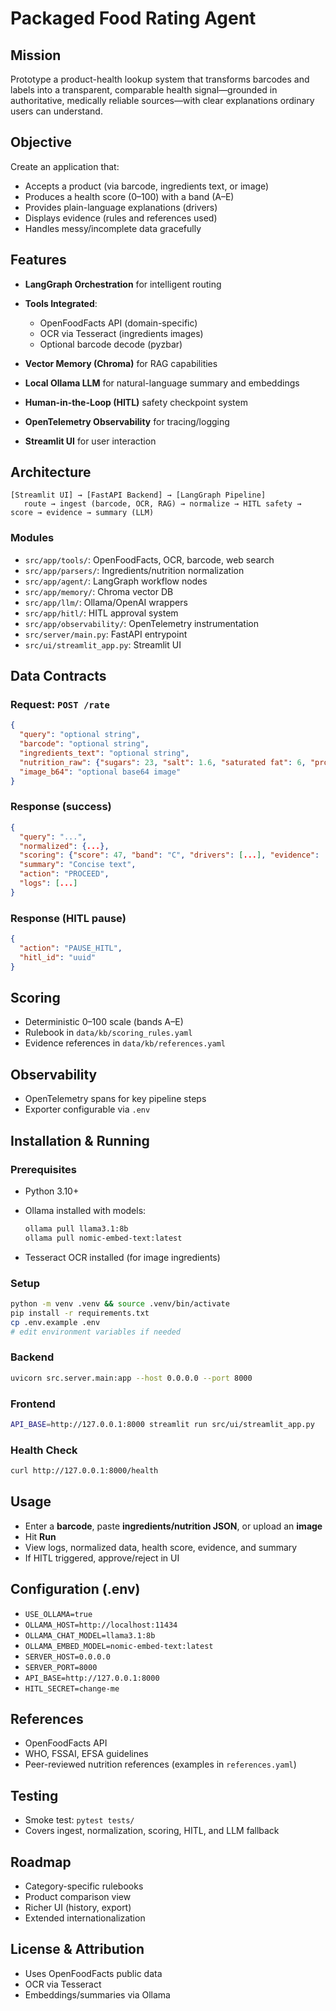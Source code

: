 # Packaged Food Rating Agent

## Mission

Prototype a product-health lookup system that transforms barcodes and labels into a transparent, comparable health signal—grounded in authoritative, medically reliable sources—with clear explanations ordinary users can understand.

## Objective

Create an application that:

* Accepts a product (via barcode, ingredients text, or image)
* Produces a health score (0–100) with a band (A–E)
* Provides plain-language explanations (drivers)
* Displays evidence (rules and references used)
* Handles messy/incomplete data gracefully

## Features

* **LangGraph Orchestration** for intelligent routing
* **Tools Integrated**:

  * OpenFoodFacts API (domain-specific)
  * OCR via Tesseract (ingredients images)
  * Optional barcode decode (pyzbar)
* **Vector Memory (Chroma)** for RAG capabilities
* **Local Ollama LLM** for natural-language summary and embeddings
* **Human-in-the-Loop (HITL)** safety checkpoint system
* **OpenTelemetry Observability** for tracing/logging
* **Streamlit UI** for user interaction

## Architecture

```
[Streamlit UI] → [FastAPI Backend] → [LangGraph Pipeline]
   route → ingest (barcode, OCR, RAG) → normalize → HITL safety → score → evidence → summary (LLM)
```

### Modules

* `src/app/tools/`: OpenFoodFacts, OCR, barcode, web search
* `src/app/parsers/`: Ingredients/nutrition normalization
* `src/app/agent/`: LangGraph workflow nodes
* `src/app/memory/`: Chroma vector DB
* `src/app/llm/`: Ollama/OpenAI wrappers
* `src/app/hitl/`: HITL approval system
* `src/app/observability/`: OpenTelemetry instrumentation
* `src/server/main.py`: FastAPI entrypoint
* `src/ui/streamlit_app.py`: Streamlit UI

## Data Contracts

### Request: `POST /rate`

```json
{
  "query": "optional string",
  "barcode": "optional string",
  "ingredients_text": "optional string",
  "nutrition_raw": {"sugars": 23, "salt": 1.6, "saturated fat": 6, "protein": 9, "fiber": 2},
  "image_b64": "optional base64 image"
}
```

### Response (success)

```json
{
  "query": "...",
  "normalized": {...},
  "scoring": {"score": 47, "band": "C", "drivers": [...], "evidence": [...]},
  "summary": "Concise text",
  "action": "PROCEED",
  "logs": [...]
}
```

### Response (HITL pause)

```json
{
  "action": "PAUSE_HITL",
  "hitl_id": "uuid"
}
```

## Scoring

* Deterministic 0–100 scale (bands A–E)
* Rulebook in `data/kb/scoring_rules.yaml`
* Evidence references in `data/kb/references.yaml`

## Observability

* OpenTelemetry spans for key pipeline steps
* Exporter configurable via `.env`

## Installation & Running

### Prerequisites

* Python 3.10+
* Ollama installed with models:

  ```bash
  ollama pull llama3.1:8b
  ollama pull nomic-embed-text:latest
  ```
* Tesseract OCR installed (for image ingredients)

### Setup

```bash
python -m venv .venv && source .venv/bin/activate
pip install -r requirements.txt
cp .env.example .env
# edit environment variables if needed
```

### Backend

```bash
uvicorn src.server.main:app --host 0.0.0.0 --port 8000
```

### Frontend

```bash
API_BASE=http://127.0.0.1:8000 streamlit run src/ui/streamlit_app.py
```

### Health Check

```bash
curl http://127.0.0.1:8000/health
```

## Usage

* Enter a **barcode**, paste **ingredients/nutrition JSON**, or upload an **image**
* Hit **Run**
* View logs, normalized data, health score, evidence, and summary
* If HITL triggered, approve/reject in UI

## Configuration (.env)

* `USE_OLLAMA=true`
* `OLLAMA_HOST=http://localhost:11434`
* `OLLAMA_CHAT_MODEL=llama3.1:8b`
* `OLLAMA_EMBED_MODEL=nomic-embed-text:latest`
* `SERVER_HOST=0.0.0.0`
* `SERVER_PORT=8000`
* `API_BASE=http://127.0.0.1:8000`
* `HITL_SECRET=change-me`

## References

* OpenFoodFacts API
* WHO, FSSAI, EFSA guidelines
* Peer-reviewed nutrition references (examples in `references.yaml`)

## Testing

* Smoke test: `pytest tests/`
* Covers ingest, normalization, scoring, HITL, and LLM fallback

## Roadmap

* Category-specific rulebooks
* Product comparison view
* Richer UI (history, export)
* Extended internationalization

## License & Attribution

* Uses OpenFoodFacts public data
* OCR via Tesseract
* Embeddings/summaries via Ollama
